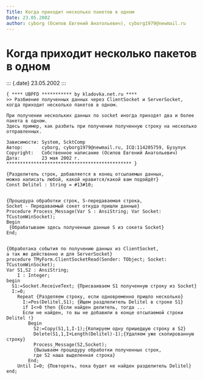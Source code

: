 ```yaml
---
Title: Когда приходит несколько пакетов в одном
Date: 23.05.2002
author: cyborg (Осипов Евгений Анатольевич), cyborg1979@newmail.ru
---
```



Когда приходит несколько пакетов в одном
========================================

::: {.date}
23.05.2002
:::

    { **** UBPFD *********** by kladovka.net.ru ****
    >> Разбиение полученных данных через ClientSocket и ServerSocket, когда приходит несколько пакетов в одном.
     
    При получении нескольких данных по socket иногда приходят два и более пакета в одном.
    Здесь пример, как разбить при получении полученную строку на несколько отправленных.
     
    Зависимости: System, ScktComp
    Автор:       cyborg, cyborg1979@newmail.ru, ICQ:114205759, Бузулук
    Copyright:   Собственное написание (Осипов Евгений Анатольевич)
    Дата:        23 мая 2002 г.
    ********************************************** }
     
    {Разделитель строк, добавляется в конец отсылаемых данных,
    можно написать любой, какой нравится/какой вам подойдёт}
    Const Delitel : String = #13#10;
     
     
    {Процедура обработки строк, S-передаваемая строка,
    Socket - Передаваемый сокет откуда пришли данные}
    Procedure Process_Message(Var S : AnsiString; Var Socket: TCustomWinSocket);
    Begin
     {Обрабатываем здесь полученные данные S из сокета Socket}
    End;
     
     
    {Обработака события по получению данных из ClientSocket,
    а так же действенно и для ServerSocket}
    procedure TMyForm.ClientSocketRead(Sender: TObject; Socket: TCustomWinSocket);
    Var S1,S2 : AnsiString;
        I : Integer;
    begin
      S1:=Socket.ReceiveText; {Присваиваем S1 полученную строку из Socket}
      I:=0;
        Repeat {Разделяем строку, если одновременно пришло несколько}
          I:=Pos(Delitel,S1); {Ищем раздлелитель Delitel в строке S1}
          if I<>0 then {Если найден делитель, тогда ...
          Если не найден, то вы не добавили в конце отсылаемой строки Delitel !}
            Begin
              S2:=Copy(S1,1,I-1);{Копируем одну пришедшую строку в S2}
              Delete(S1,1,I+Length(Delitel)-1);{Удаляем уже скопированную строку}
              Process_Message(S2,Socket);
              {Вызываем процедуру обработки полученных строк,
              где S2 наша выделенная строка}
            End;
        Until I=0; {Повторять, пока будет не найден разделитель Delitel}
    end;
